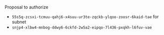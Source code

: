 Proposal to authorize
- `55s5q-zcsxi-tcmuu-qahj6-x4suu-ur3te-zqckb-ylqoo-zoosr-6kaid-tae`
for subnet
- `snjp4-xlbw4-mnbog-ddwy6-6ckfd-2w5a2-eipqo-7l436-pxqkh-l6fuv-vae`
